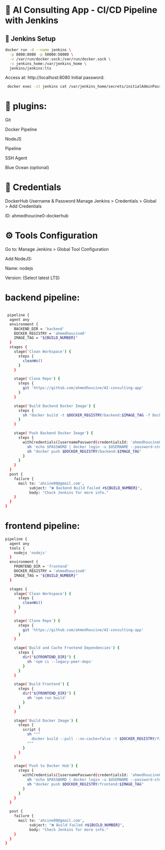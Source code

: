 # 🚀 AI Consulting App - CI/CD Pipeline with Jenkins

## 🐳 Jenkins Setup
```bash
docker run -d --name jenkins \
  -p 8080:8080 -p 50000:50000 \
  -v /var/run/docker.sock:/var/run/docker.sock \
  -v jenkins_home:/var/jenkins_home \
  jenkins/jenkins:lts
  ```

Access at: http://localhost:8080
Initial password:
```bash 
 docker exec -it jenkins cat /var/jenkins_home/secrets/initialAdminPassword
 ```





# 🔧 plugins:
Git

Docker Pipeline

NodeJS

Pipeline

SSH Agent

Blue Ocean (optional)

# 🔐 Credentials
DockerHub Username & Password
Manage Jenkins > Credentials > Global > Add Credentials

ID: ahmedhoucine0-dockerhub

# ⚙️ Tools Configuration
Go to: Manage Jenkins > Global Tool Configuration

Add NodeJS:

Name: nodejs

Version: (Select latest LTS)



# backend pipeline:
```bash 

 pipeline {
  agent any
  environment {
    BACKEND_DIR = 'backend'
    DOCKER_REGISTRY = 'ahmedhoucine0'
    IMAGE_TAG = "${BUILD_NUMBER}"
  }
  stages {
    stage('Clean Workspace') {
      steps {
        cleanWs()
      }
    }

    stage('Clone Repo') {
      steps {
        git 'https://github.com/ahmedhoucine/AI-consulting-app'
      }
    }

    stage('Build Backend Docker Image') {
      steps {
        sh "docker build -t $DOCKER_REGISTRY/backend:$IMAGE_TAG -f Dockerfile.backend ."
      }
    }

    stage('Push Backend Docker Image') {
      steps {
        withCredentials([usernamePassword(credentialsId: 'ahmedhoucine0-dockerhub', usernameVariable: 'USERNAME', passwordVariable: 'PASSWORD')]) {
          sh 'echo $PASSWORD | docker login -u $USERNAME --password-stdin'
          sh "docker push $DOCKER_REGISTRY/backend:$IMAGE_TAG"
        }
      }
    }
  }
  post {
    failure {
      mail to: 'ahcine00@gmail.com',
           subject: "❌ Backend Build Failed #${BUILD_NUMBER}",
           body: "Check Jenkins for more info."
    }
  }
}
```


# frontend pipeline:
```bash 
pipeline {
  agent any
  tools {
    nodejs 'nodejs'
  }
  environment {
    FRONTEND_DIR = 'frontend'
    DOCKER_REGISTRY = 'ahmedhoucine0'
    IMAGE_TAG = "${BUILD_NUMBER}"
  }

  stages {
    stage('Clean Workspace') {
      steps {
        cleanWs()
      }
    }

    stage('Clone Repo') {
      steps {
        git 'https://github.com/ahmedhoucine/AI-consulting-app'
      }
    }

    stage('Build and Cache Frontend Dependencies') {
      steps {
        dir("${FRONTEND_DIR}") {
          sh 'npm ci --legacy-peer-deps'
        }
      }
    }

    stage('Build Frontend') {
      steps {
        dir("${FRONTEND_DIR}") {
          sh 'npm run build'
        }
      }
    }

    stage('Build Docker Image') {
      steps {
        script {
          sh """
            docker build --pull --no-cache=false -t $DOCKER_REGISTRY/frontend:$IMAGE_TAG -f Dockerfile.frontend .
          """
        }
      }
    }

    stage('Push to Docker Hub') {
      steps {
        withCredentials([usernamePassword(credentialsId: 'ahmedhoucine0-dockerhub', usernameVariable: 'USERNAME', passwordVariable: 'PASSWORD')]) {
          sh 'echo $PASSWORD | docker login -u $USERNAME --password-stdin'
          sh "docker push $DOCKER_REGISTRY/frontend:$IMAGE_TAG"
        }
      }
    }
  }

  post {
    failure {
      mail to: 'ahcine00@gmail.com',
           subject: "❌ Build Failed #${BUILD_NUMBER}",
           body: "Check Jenkins for more info."
    }
  }
}
```